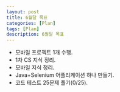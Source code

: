 ```yaml
---
layout: post
title: 6월달 목표
categories: [Plan]
tags: [Plan]
description: 6월달 목표
---
```






- 모바일 프로젝트 1개 수행.
- 1차 CS 지식 정리.
- 모바일 지식 정리.
- Java+Selenium 어플리케이션 하나 만들기.
- 코드 테스트 25문제 풀기(0/25).

